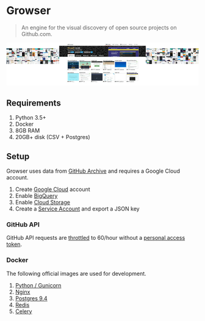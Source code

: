 # Growser
> An engine for the visual discovery of open source projects on Github.com.

<img src="static/header.png" hspace="0" />

## Requirements

1. Python 3.5+
1. Docker
1. 8GB RAM
1. 20GB+ disk (CSV + Postgres)

## Setup

Growser uses data from [GitHub Archive](https://www.githubarchive.org/) and
requires a Google Cloud account.

1. Create [Google Cloud](https://cloud.google.com/) account
1. Enable [BigQuery](https://cloud.google.com/bigquery/sign-up)
1. Enable [Cloud Storage](https://cloud.google.com/storage/docs/signup)
1. Create a [Service Account](https://console.developers.google.com/apis/credentials/serviceaccount/) and export a JSON key

### GitHub API

GitHub API requests are [throttled](https://developer.github.com/v3/rate_limit/)
to 60/hour without a [personal access token](https://github.com/settings/tokens).

### Docker

The following official images are used for development.

1. [Python / Gunicorn](https://hub.docker.com/_/python/)
1. [Nginx](https://hub.docker.com/_/nginx/)
1. [Postgres 9.4](https://hub.docker.com/_/postgres/)
1. [Redis](https://hub.docker.com/_/redis/)
1. [Celery](https://hub.docker.com/_/celery/)

